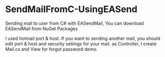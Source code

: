 # SendMailFromC-UsingEASend
Sending mail to user from C# with EASendMail, You can download EASendMail from NuGet Packages


I used hotmail port & host. If you want to sending another mail, you should edit port & host and security setiings for your mail.
as Controller, I create Mail.cs and View for forgot password demo. 
